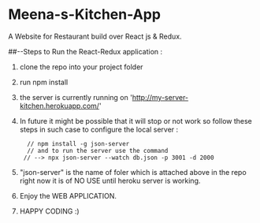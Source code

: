 # Meena-s-Kitchen-App
A Website for Restaurant build over React js &amp; Redux. 

##--Steps to Run the React-Redux application :

1. clone the repo into your project folder
2. run npm install 
3. the server is currently running on 'http://my-server-kitchen.herokuapp.com/'
4. In future it might be possible that it will stop or not work so follow these steps in such case to configure the local server :

         // npm install -g json-server
         // and to run the server use the command
        // --> npx json-server --watch db.json -p 3001 -d 2000
        
5. "json-server" is the name of foler which is attached above in the repo right now it is of NO USE until heroku server is working.
6. Enjoy the WEB APPLICATION.
7. HAPPY CODING :)
